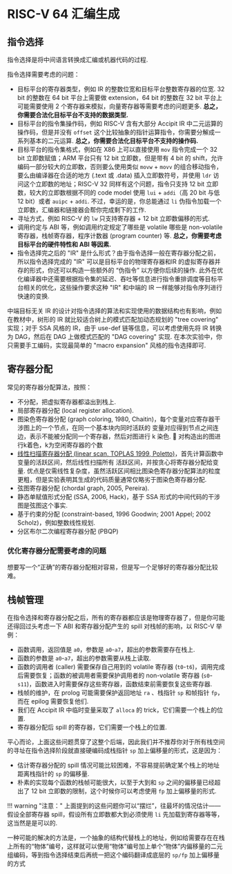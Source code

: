 # RISC-V 64 汇编生成

## 指令选择

指令选择是将中间语言转换成汇编或机器代码的过程.

指令选择需要考虑的问题：

- 目标平台的寄存器类型，例如 IR 的整数位宽和目标平台整数寄存器的位宽.
32 bit 的整数在 64 bit 平台上需要做 extension，64 bit 的整数在 32 bit 平台上可能需要使用 2 个寄存器来模拟，向量寄存器等需要考虑的问题更多.
**总之，你需要合法化目标平台不支持的数据类型.**
- 目标平台的指令集操作码，例如 RISC-V 含有大部分 Accipit IR 中二元运算的操作码，但是并没有 `offset` 这个比较抽象的指针运算指令，你需要分解成一系列基本的二元运算.
**总之，你需要合法化目标平台不支持的操作码.**
- 目标平台的指令集格式，例如在 X86 上可以直接使用 `mov` 指令完成一个 32 bit 立即数赋值；ARM 平台只有 12 bit 立即数，但是带有 4 bit 的 shift，允许编码一部分较大的立即数，否则要么使用类似 `movw` + `movv` 的组合移动指令，要么由编译器在合适的地方 (.text 或 .data) 插入立即数符号，并使用 `ldr` 访问这个立即数的地址；RISC-V 32 同样有这个问题，指令只支持 12 bit 立即数，较大的立即数根据不同的 code model 使用 `lui` + `addi`（高 20 bit 与低 12 bit）或者 `auipc` + `addi`.
不过，幸运的是，你总能通过 `li` 伪指令加载一个立即数，汇编器和链接器会帮你完成剩下的工作.
- 寻址方式，例如 RISC-V 的 `lw` 只支持寄存器 + 12 bit 立即数偏移的形式.
- 调用约定与 ABI 等，例如调用约定规定了哪些是 volatile 哪些是 non-volatile 寄存器，栈帧寄存器，程序计数器 (program counter) 等.
**总之，你需要考虑目标平台的硬件特性和 ABI 等因素.**
- 指令选择完之后的 "IR" 是什么形式？由于指令选择一般在寄存器分配之前，所以指令选择完成的 "IR" 可以是目标平台的物理寄存器和IR 的虚拟寄存器并存的形式，你还可以构造一些额外的 “伪指令” 以方便你后续的操作.
此外在优化编译器中还需要根据指令集的延迟、吞吐等信息进行指令重排调度等目标平台相关的优化，这些操作要求这种 "IR" 和中端的 IR 一样能够对指令序列进行快速的变换.


中端目标无关 IR 的设计对指令选择的算法和实现使用的数据结构也有影响，例如在教材中，树形的 IR 就比较适合树上的模式匹配加动态规划的 "tree covering" 实现；对于 SSA 风格的 IR，由于 use-def 链等信息，可以考虑使用先将 IR 转换为 DAG，然后在 DAG 上做模式匹配的 "DAG covering" 实现.
在本次实验中，你只需要手工编码，实现最简单的 "macro expansion" 风格的指令选择即可.


## 寄存器分配

常见的寄存器分配算法，按照：

- 不分配，把虚拟寄存器都溢出到栈上.
- 局部寄存器分配 (local register allocation).
- 图染色寄存器分配 (graph coloring, 1980, Chaitin)，每个变量对应寄存器干涉图上的一个节点，在同一个基本块内同时活跃的
变量对应得到节点之间连边，表示不能被分配同一个寄存器，然后对图进行 k 染色.
 对构造出的图进行k着色，k为空闲寄存器的个数
- [线性扫描寄存器分配 (linear scan, TOPLAS 1999, Poletto)](https://web.cs.ucla.edu/~palsberg/course/cs132/linearscan.pdf)，首先计算函数中变量的活跃区间，然后线性扫描所有
活跃区间，并按贪心将寄存器分配给变量.
优点是仅需线性复杂度，虽然活跃区间相比图染色寄存器分配算法的粒度更粗，但是实验表明其生成的代码质量通常仅略劣于图染色寄存器分配.
- 弦图寄存器分配 (chordal graph, 2005, Pereira).
- 静态单赋值形式分配 (SSA, 2006, Hack)，基于 SSA 形式的中间代码的干涉图是弦图这个事实.
- 基于约束的分配 (constraint-based, 1996 Goodwin; 2001 Appel; 2002 Scholz)，例如整数线性规划.
- 分区布尔二次编程寄存器分配 (PBQP)

### 优化寄存器分配需要考虑的问题

想要写一个“正确”的寄存器分配相对容易，但是写一个足够好的寄存器分配比较难。

## 栈帧管理

在指令选择和寄存器分配之后，所有的寄存器都应该是物理寄存器了，但是你可能还得回过头考虑一下 ABI 和寄存器分配产生的 spill 对栈帧的影响，以 RISC-V 举例：

- 函数调用，返回值是 `a0`，参数是 `a0`-`a7`，超出的参数需要存在栈上.
- 函数的参数是 `a0`-`a7`，超出的参数需要从栈上读取.
- 函数的调用者 (caller) 需要保存自己用到的 volatile 寄存器 (`t0`-`t6`)，调用完成后需要恢复；函数的被调用者需要保护调用者的 non-volatile 寄存器 (`s0`-`s11`)，函数进入时需要保存这些寄存器，函数结束前需要恢复这些寄存器.
- 栈帧的维护，在 prolog 可能需要保护返回地址 `ra` 、栈指针 `sp` 和帧指针 `fp`，而在 epilog 需要恢复他们.
- 我们在 Accipit IR 中临时变量采取了 `alloca` 的 trick，它们需要一个栈上的位置.
- 寄存器分配后 spill 的寄存器，它们需要一个栈上的位置.

平心而论，上面这些问题贯穿了这整个后端，因此我们并不推荐你对于所有栈空间的寻址在指令选择阶段就直接硬编码成栈指针 `sp` 加上偏移量的形式，这是因为：

- 估计寄存器分配的 spill 情况可能比较困难，不容易提前确定某个栈上的地址距离栈指针的 `sp` 的偏移量.
- 朴素的实现每个函数的栈帧可能很大，以至于大到和 `sp` 之间的偏移量已经超出了 12 bit 立即数的限制，这个时候你可以考虑使用 `fp` 加上偏移量的形式.

!!! warning "注意："
    上面提到的这些问题你可以“摆烂”，往最坏的情况估计——假设全部寄存器 spill，假设所有立即数都大到必须使用 `li` 先加载到寄存器等等，这当然是是可以的.

一种可能的解决的方法是，一个抽象的结构代替栈上的地址，例如给需要存在在栈上所有的“物体”编号，这样就可以使用“物体”编号加上单个“物体”内偏移量的二元组编码，等到指令选择结束后再统一把这个编码翻译成底层的 `sp/fp` 加上偏移量的方式